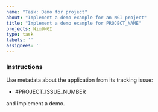 ```yaml
---
name: "Task: Demo for project"
about: "Implement a demo example for an NGI project"
title: "Implement a demo example for PROJECT_NAME"
projects: Nix@NGI
type: task
labels: ''
assignees: ''
---
```


### Instructions

<!-- Replace `PROJECT_ISSUE_NUMBER` with the issue number that contains the project's triaged information.
If one doesn't exist, create it by following the instructions in the [contributor documentation](https://github.com/ngi-nix/ngipkgs/blob/main/CONTRIBUTING.md#triaging-an-ngi-project). -->

Use metadata about the application from its tracking issue:

- #PROJECT_ISSUE_NUMBER

and implement a demo.

<!-- TODO: create contributor documentation for this task -->

